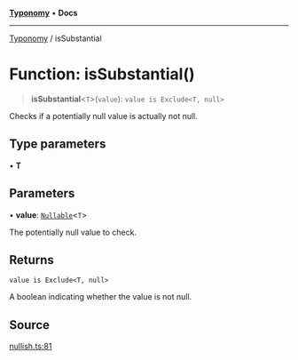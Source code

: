 [**Typonomy**](../README.md) • **Docs**

***

[Typonomy](../globals.md) / isSubstantial

# Function: isSubstantial()

> **isSubstantial**\<`T`\>(`value`): `value is Exclude<T, null>`

Checks if a potentially null value is actually not null.

## Type parameters

• **T**

## Parameters

• **value**: [`Nullable`](../type-aliases/Nullable.md)\<`T`\>

The potentially null value to check.

## Returns

`value is Exclude<T, null>`

A boolean indicating whether the value is not null.

## Source

[nullish.ts:81](https://github.com/softcraft-development/typonomy/blob/acdcf727a03174c2b08bbaa0b667e4ee4a469eea/src/nullish.ts#L81)
